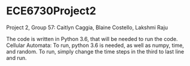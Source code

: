 # ECE6730Project2
Project 2, Group 57: Caitlyn Caggia, Blaine Costello, Lakshmi Raju

The code is written in Python 3.6, that will be needed to run the code.
Cellular Automata: To run, python 3.6 is needed, as well as numpy, time, and random. To run, simply change the time steps in the third to last line and run.
